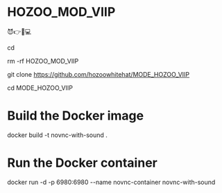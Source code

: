 # HOZOO_MOD_VIIP
😈👉📱💻

cd

rm -rf HOZOO_MOD_VIIP

git clone https://github.com/hozoowhitehat/MODE_HOZOO_VIIP

cd MODE_HOZOO_VIIP

# Build the Docker image

docker build -t novnc-with-sound .

# Run the Docker container

docker run -d -p 6980:6980 --name novnc-container novnc-with-sound
